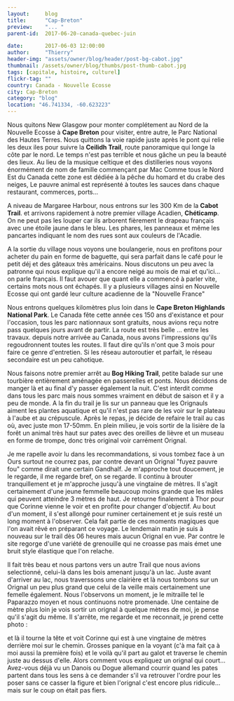 ```yaml
---
layout:     blog
title:      "Cap-Breton"
preview:    "... "
parent-id:  2017-06-20-canada-quebec-juin

date:       2017-06-03 12:00:00
author:     "Thierry"
header-img: "assets/owner/blog/header/post-bg-cabot.jpg"
thumbnail: /assets/owner/blog/thumbs/post-thumb-cabot.jpg
tags: [capitale, histoire, culturel]
flickr-tag: ""
country: Canada - Nouvelle Ecosse
city: Cap-Breton
category: "blog"
location: "46.741334, -60.623223"
---
```


Nous quitons New Glasgow pour monter complétement au Nord de la Nouvelle Ecosse à **Cape Breton** pour visiter, entre autre, le Parc National des Hautes Terres. Nous quittons la voie rapide juste après le pont qui relie les deux iles pour suivre la **Ceilidh Trail**, route panoramique qui longe la côte par le nord. Le temps n'est pas terrible et nous gâche un peu la beauté des lieux. Au lieu de la musique celtique et des distilleries nous voyons énormément de nom de famille commençant par Mac
Comme tous le Nord Est du Canada cette zone est dédiée à la pêche du homard et du crabe des neiges, Le pauvre animal est représenté à toutes les sauces dans chaque restaurant, commerces, ports...

A niveau de Margaree Harbour, nous entrons sur les 300 Km de la **Cabot Trail**. et arrivons rapidement à notre premier village Acadien, **Chéticamp**. On ne peut pas les louper car ils arborent fièrement le drapeau français avec une étoile jaune dans le bleu. Les phares, les panneaux et même les pancartes indiquant le nom des rues sont aux couleurs de l'Acadie. 

A la sortie du village nous voyons une boulangerie, nous en profitons pour acheter du pain en forme de baguette, qui sera parfait dans le café pour le petit déj et des gâteaux très américains. Nous discutons un peu avec la patronne qui nous explique qu'il a encore neigé au mois de mai et qu'ici... on parle français. Il faut avouer que quant elle a commencé à parler vite, certains mots nous ont échapés. Il y a plusieurs villages ainsi en Nouvelle Ecosse qui ont gardé leur culture acadienne de la "Nouvelle France"

Nous entrons quelques kilomètres plus loin dans le **Cape Breton Highlands National Park**. Le Canada fête cette année ces 150 ans d'existance et pour l'occasion, tous les parc nationnaux sont gratuits, nous avions reçu notre pass quelques jours avant de partir. La route est très belle ... entre les travaux. depuis notre arrivée au Canada, nous avons l'impressions qu'ils regoudronnent toutes les routes. Il faut dire qu'ils n'ont que 3 mois pour faire ce genre d'entretien. Si les réseau autoroutier et parfait, le réseau secondaire est un peu cahotique.

Nous faisons notre premier arrêt au **Bog Hiking Trail**, petite balade sur une tourbière entièrement aménagée en passerelles et ponts. Nous décidons de manger là et au final d'y passer également la nuit. C'est interdit comme dans tous les parc mais nous sommes vraiment en début de saison et il y a peu de monde. A la fin du trail je lis sur un panneau que les Orignauls aiment les plantes aquatique et qu'il n'est pas rare de les voir sur le plateau à l'aube et au crépuscule. Après le repas, je décide de refaire le trail au cas où, avec juste mon 17-50mm. En plein milieu, je vois sortir de la lisière de la forêt un animal très haut sur pates avec des oreilles de lièvre et un museau en forme de trompe, donc très original voir carrément Orignal.

Je me rapelle avoir lu dans les recommandations, si vous tombez face à un Ours surtout ne courrez pas, par contre devant un Orignal "fuyez pauvre fou" comme dirait une certain Gandhalf. Je m'approche tout doucement, je le regarde, il me regarde bref, on se regarde. Il continu à brouter tranquillement et je m'approche jusqu'à une vingtaine de mètres. Il s'agit certainement d'une jeune femmelle beaucoup moins grande que les mâles qui peuvent atteindre 3 mètres de haut. Je retourne finalement à Thor pour que Corinne vienne le voir et en profite pour changer d'objectif. Au bout d'un moment, il s'est allongé pour ruminer certainement et je suis resté un long moment à l'observer. Cela fait partie de ces moments magiques que l'on avait rêvé en préparant ce voyage. Le lendemain matin je suis à nouveau sur le trail dès 06 heures mais aucun Orignal en vue. Par contre le site regorge d'une variété de grenouille qui ne croasse pas mais émet une bruit style élastique que l'on relache.

Il fait très beau et nous partons vers un autre Trail que nous avions selectionné, celui-là dans les bois amenant jusqu'à un lac. Juste avant d'arriver au lac, nous traverssons une clairière et là nous tombons sur un Orignal un peu plus grand que celui de la veille mais certainement une femelle également. Nous l'observons un moment, je le mitraille tel le Paparazzo moyen et nous continuons notre promenade. Une centaine de mètre plus loin je vois sortir un orignal à quelque mètres de moi, je pense qu'il s'agit du même. Il s'arrête, me regarde et me reconnait, je prend cette photo :


et là il tourne la tête et voit Corinne qui est à une vingtaine de mètres derrière moi sur le chemin. Grosses panique en la voyant (c'à ma fait ça à moi aussi la première fois) et le voilà qu'il part au galot et traverse le chemin juste au dessus d'elle. Alors comment vous expliquez un orignal qui court... Avez-vous déjà vu un Danois ou Dogue allemand courrir quand les pates partent dans tous les sens à ce demander s'il va retrouver l'ordre pour les poser sans ce casser la figure et bien l'orignal c'est encore plus ridicule... mais sur le coup on était pas fiers.